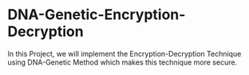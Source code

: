 # DNA-Genetic-Encryption-Decryption
In this Project, we will implement the Encryption-Decryption Technique using DNA-Genetic Method which makes this technique more secure.
